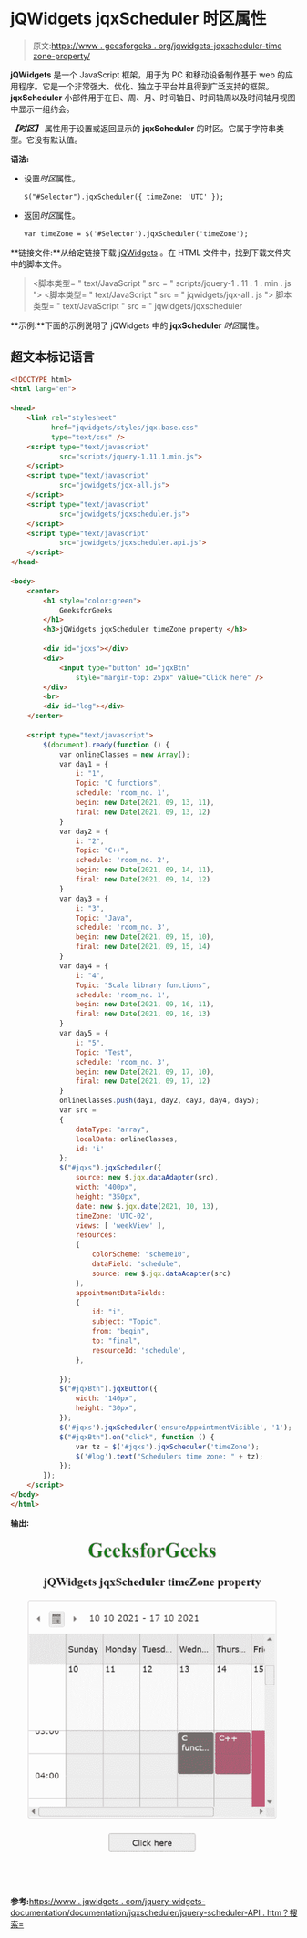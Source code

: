 # jQWidgets jqxScheduler 时区属性

> 原文:[https://www . geesforgeks . org/jqwidgets-jqxscheduler-time zone-property/](https://www.geeksforgeeks.org/jqwidgets-jqxscheduler-timezone-property/)

**jQWidgets** 是一个 JavaScript 框架，用于为 PC 和移动设备制作基于 web 的应用程序。它是一个非常强大、优化、独立于平台并且得到广泛支持的框架。 **jqxScheduler** 小部件用于在日、周、月、时间轴日、时间轴周以及时间轴月视图中显示一组约会。

***【时区】*** 属性用于设置或返回显示的 **jqxScheduler** 的时区。它属于字符串类型。它没有默认值。

**语法:**

*   设置*时区*属性。

    ```html
    $("#Selector").jqxScheduler({ timeZone: 'UTC' });
    ```

*   返回*时区*属性。

    ```html
    var timeZone = $('#Selector').jqxScheduler('timeZone');
    ```

**链接文件:**从给定链接下载 [jQWidgets](https://www.jqwidgets.com/download/) 。在 HTML 文件中，找到下载文件夹中的脚本文件。

> <link rel="”stylesheet”" href="”jqwidgets/styles/jqx.base.css”" type="”text/css”">
> <脚本类型= " text/JavaScript " src = " scripts/jquery-1 . 11 . 1 . min . js "></脚本>
> <脚本类型= " text/JavaScript " src = " jqwidgets/jqx-all . js "></脚本>
> 脚本类型= " text/JavaScript " src = " jqwidgets/jqxscheduler

**示例:**下面的示例说明了 jQWidgets 中的 **jqxScheduler** *时区*属性。

## 超文本标记语言

```html
<!DOCTYPE html>
<html lang="en">

<head>
    <link rel="stylesheet" 
          href="jqwidgets/styles/jqx.base.css" 
          type="text/css" />
    <script type="text/javascript" 
            src="scripts/jquery-1.11.1.min.js">
    </script>
    <script type="text/javascript" 
            src="jqwidgets/jqx-all.js">
    </script>
    <script type="text/javascript" 
            src="jqwidgets/jqxscheduler.js">
    </script>
    <script type="text/javascript"
            src="jqwidgets/jqxscheduler.api.js">
    </script>
</head>

<body>
    <center>
        <h1 style="color:green">
            GeeksforGeeks
        </h1>
        <h3>jQWidgets jqxScheduler timeZone property </h3>

        <div id="jqxs"></div>
        <div>
            <input type="button" id="jqxBtn" 
                style="margin-top: 25px" value="Click here" />
        </div>
        <br>
        <div id="log"></div>
    </center>

    <script type="text/javascript">
        $(document).ready(function () {
            var onlineClasses = new Array();
            var day1 = {
                i: "1",
                Topic: "C functions",
                schedule: 'room_no. 1',
                begin: new Date(2021, 09, 13, 11),
                final: new Date(2021, 09, 13, 12)
            }
            var day2 = {
                i: "2",
                Topic: "C++",
                schedule: 'room_no. 2',
                begin: new Date(2021, 09, 14, 11),
                final: new Date(2021, 09, 14, 12)
            }
            var day3 = {
                i: "3",
                Topic: "Java",
                schedule: 'room_no. 3',
                begin: new Date(2021, 09, 15, 10),
                final: new Date(2021, 09, 15, 14)
            }
            var day4 = {
                i: "4",
                Topic: "Scala library functions",
                schedule: 'room_no. 1',
                begin: new Date(2021, 09, 16, 11),
                final: new Date(2021, 09, 16, 13)
            }
            var day5 = {
                i: "5",
                Topic: "Test",
                schedule: 'room_no. 3',
                begin: new Date(2021, 09, 17, 10),
                final: new Date(2021, 09, 17, 12)
            }
            onlineClasses.push(day1, day2, day3, day4, day5);
            var src =
            {
                dataType: "array",
                localData: onlineClasses,
                id: 'i'
            };
            $("#jqxs").jqxScheduler({
                source: new $.jqx.dataAdapter(src),
                width: "400px",
                height: "350px",
                date: new $.jqx.date(2021, 10, 13),
                timeZone: 'UTC-02',
                views: [ 'weekView' ],
                resources:
                {
                    colorScheme: "scheme10",
                    dataField: "schedule",
                    source: new $.jqx.dataAdapter(src)
                },
                appointmentDataFields:
                {
                    id: "i",
                    subject: "Topic",
                    from: "begin",
                    to: "final",
                    resourceId: 'schedule',
                },

            });
            $("#jqxBtn").jqxButton({
                width: "140px",
                height: "30px",
            });
            $('#jqxs').jqxScheduler('ensureAppointmentVisible', '1');
            $("#jqxBtn").on("click", function () {
                var tz = $('#jqxs').jqxScheduler('timeZone');
                $('#log').text("Schedulers time zone: " + tz);
            });
        });
    </script>
</body>
</html>
```

**输出:**

![](img/1350366a468d65b4a2619169d51e21a8.png)

**参考:**[https://www . jqwidgets . com/jquery-widgets-documentation/documentation/jqxscheduler/jquery-scheduler-API . htm？搜索=](https://www.jqwidgets.com/jquery-widgets-documentation/documentation/jqxscheduler/jquery-scheduler-api.htm?search=)